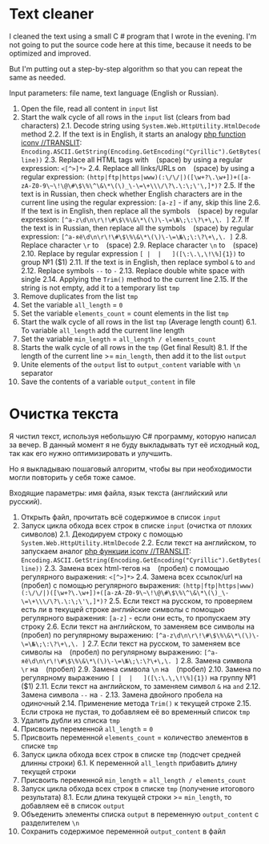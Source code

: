 Text cleaner
============

I cleaned the text using a small C # program that I wrote in the evening. I'm not going to put the source code here at this time, because it needs to be optimized and improved.

But I'm putting out a step-by-step algorithm so that you can repeat the same as needed.

Input parameters: file name, text language (English or Russian).

1. Open the file, read all content in `input` list
2. Start the walk cycle of all rows in the `input` list (clears from bad characters)
2.1. Decode string using `System.Web.HttpUtility.HtmlDecode` method
2.2. If the text is in English, it starts an analogy [php function iconv //TRANSLIT](http://stackoverflow.com/questions/2173825/slugify-and-character-transliteration-in-c-sharp): `Encoding.ASCII.GetString(Encoding.GetEncoding("Cyrillic").GetBytes(line))`
2.3. Replace all HTML tags with ` ` (space) by using a regular expression: `<[^>]*>`
2.4. Replace all links/URLs on ` ` (space) by using a regular expression: `(http|ftp|https|www)(:\/\/|)([\w+?\.\w+])+([a-zA-Z0-9\~\!\@\#\$\%\^\&\*\(\)_\-\=\+\\\/\?\.\:\;\'\,]*)?`
2.5. If the text is in Russian, then check whether English characters are in the current line using the regular expression: `[a-z]` - if any, skip this line
2.6. If the text is in English, then replace all the symbols ` ` (space) by regular expression: `[^a-z\d\n\r\!\#\$\%\&\*\(\)\-\=\№\;\:\?\+\,\. ]`
2.7. If the text is in Russian, then replace all the symbols ` ` (space) by regular expression: `[^а-яё\d\n\r\!\#\$\%\&\*\(\)\-\=\№\;\:\?\+\,\. ]`
2.8. Replace character `\r` to ` ` (space)
2.9. Replace character `\n` to ` ` (space)
2.10. Replace by regular expression `[ |  |   ]([\:\.\,\!\%]{1})` to group №1 ($1)
2.11. If the text is in English, then replace symbol `&` to `and`
2.12. Replace symbols `--` to `-`
2.13. Replace double white space with single
2.14. Applying the `Trim()` method to the current line
2.15. If the string is not empty, add it to a temporary list `tmp`
3. Remove duplicates from the list `tmp`
4. Set the variable `all_length` = `0`
5. Set the variable `elements_count` = count elements in the list `tmp`
6. Start the walk cycle of all rows in the list `tmp` (Average length count)
6.1. To variable `all_length` add the current line length
7. Set the variable `min_length` = `all_length / elements_count`
8. Starts the walk cycle of all rows in the `tmp` (Get final Result)
8.1. If the length of the current line >= `min_length`, then add it to the list `output`
9. Unite elements of the `output` list to `output_content` variable with `\n` separator
10. Save the contents of a variable `output_content` in file



Очистка текста
==============

Я чистил текст, используя небольшую C# программу, которую написал за вечер. В данный момент я не буду выкладывать тут её исходный код, так как его нужно оптимизировать и улучшить.

Но я выкладываю пошаговый алгоритм, чтобы вы при необходимости могли повторить у себя тоже самое.

Входящие параметры: имя файла, язык текста (английский или русский).

1. Открыть файл, прочитать всё содержимое в список `input`
2. Запуск цикла обхода всех строк в списке `input` (очистка от плохих символов)
2.1. Декодируем строку с помощью `System.Web.HttpUtility.HtmlDecode`
2.2. Если текст на английском, то запускаем аналог [php функции iconv //TRANSLIT](http://stackoverflow.com/questions/2173825/slugify-and-character-transliteration-in-c-sharp): `Encoding.ASCII.GetString(Encoding.GetEncoding("Cyrillic").GetBytes(line))`
2.3. Замена всех html-тегов на ` ` (пробел) с помощью регулярного выражения: `<[^>]*>`
2.4. Замена всех ссылок/url на ` ` (пробел) с помощью регулярного выражения: `(http|ftp|https|www)(:\/\/|)([\w+?\.\w+])+([a-zA-Z0-9\~\!\@\#\$\%\^\&\*\(\)_\-\=\+\\\/\?\.\:\;\'\,]*)?`
2.5. Если текст на русском, то проверяем есть ли в текущей строке английские символы с помощью регулярного выражения: `[a-z]` - если они есть, то пропускаем эту строку
2.6. Если текст на английском, то заменяем все символы на ` ` (пробел) по регулярному выражению: `[^a-z\d\n\r\!\#\$\%\&\*\(\)\-\=\№\;\:\?\+\,\. ]`
2.7. Если текст на русском, то заменяем все символы на ` ` (пробел) по регулярному выражению: `[^а-яё\d\n\r\!\#\$\%\&\*\(\)\-\=\№\;\:\?\+\,\. ]`
2.8. Замена символа `\r` на ` ` (пробел)
2.9. Замена символа `\n` на ` ` (пробел)
2.10. Замена по регулярному выражению `[ |  |   ]([\:\.\,\!\%]{1})` на группу №1 ($1)
2.11. Если текст на английском, то заменяем символ `&` на `and`
2.12. Замена символа `--` на `-`
2.13. Замена двойного пробела на одиночный
2.14. Применение метода `Trim()` к текущей строке
2.15. Если строка не пустая, то добавляем её во временный список `tmp`
3. Удалить дубли из списка `tmp`
4. Присвоить переменной `all_length` = `0`
5. Присвоить переменной `elements_count` = количество элементов в списке `tmp`
6. Запуск цикла обхода всех строк в списке `tmp` (подсчет средней длинны строки)
6.1. К переменной `all_length` прибавить длину текущей строки
7. Присвоить переменной `min_length` = `all_length / elements_count`
8. Запуск цикла обхода всех строк в списке `tmp` (получение итогового результата)
8.1. Если длина текущей строки >= `min_length`, то добавляем её в список `output`
9. Объеденить элементы списка `output` в переменную `output_content` с разделителем `\n`
10. Сохранить содержимое переменной `output_content` в файл
